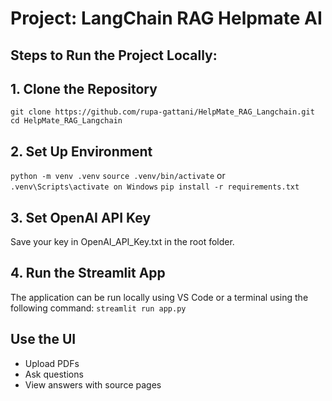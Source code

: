 # Project: LangChain RAG Helpmate AI
## Steps to Run the Project Locally:

## 1. Clone the Repository

`git clone https://github.com/rupa-gattani/HelpMate_RAG_Langchain.git`
`cd HelpMate_RAG_Langchain`

## 2. Set Up Environment

`python -m venv .venv`
`source .venv/bin/activate`  or `.venv\Scripts\activate on Windows`
`pip install -r requirements.txt`

## 3. Set OpenAI API Key

Save your key in OpenAI_API_Key.txt in the root folder.

## 4. Run the Streamlit App
The application can be run locally using VS Code or a terminal using the following command:
`streamlit run app.py`

## Use the UI

- Upload PDFs
- Ask questions
- View answers with source pages


